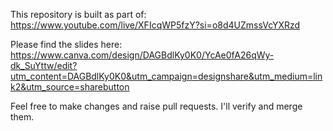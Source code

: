 This repository is built as part of: https://www.youtube.com/live/XFIcqWP5fzY?si=o8d4UZmssVcYXRzd

Please find the slides here:
https://www.canva.com/design/DAGBdlKy0K0/YcAe0fA26qWy-dk_SuYttw/edit?utm_content=DAGBdlKy0K0&utm_campaign=designshare&utm_medium=link2&utm_source=sharebutton

Feel free to make changes and raise pull requests. I'll verify and merge them.

